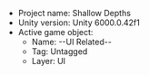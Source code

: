 <!-- UNITY CODE ASSIST INSTRUCTIONS START -->
- Project name: Shallow Depths
- Unity version: Unity 6000.0.42f1
- Active game object:
  - Name: --UI Related--
  - Tag: Untagged
  - Layer: UI
<!-- UNITY CODE ASSIST INSTRUCTIONS END -->